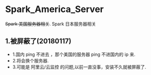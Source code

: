 # Spark_America_Server

~~Spark 美国服务器相关~~.
Spark 日本服务器相关

## 1.被屏蔽了(20180117)
* 1.国内 ping 不进去 ，那个美国的服务器 ping 不进国内的 ip 来.
* 2.将会换个服务器.
* 3.可能是 阿里云/云监控 的问题,以前一直没事，安装不久就被屏蔽了.






